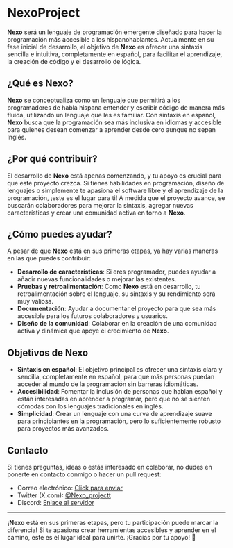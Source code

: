# NexoProject

**Nexo** será un lenguaje de programación emergente diseñado para hacer la programación más accesible a los hispanohablantes. Actualmente en su fase inicial de desarrollo, el objetivo de **Nexo** es ofrecer una sintaxis sencilla e intuitiva, completamente en español, para facilitar el aprendizaje, la creación de código y el desarrollo de lógica.

## ¿Qué es Nexo?

**Nexo** se conceptualiza como un lenguaje que permitirá a los programadores de habla hispana entender y escribir código de manera más fluida, utilizando un lenguaje que les es familiar. Con sintaxis en español, **Nexo** busca que la programación sea más inclusiva en idiomas y accesible para quienes desean comenzar a aprender desde cero aunque no sepan Inglés.

## ¿Por qué contribuir?

El desarrollo de **Nexo** está apenas comenzando, y tu apoyo es crucial para que este proyecto crezca. Si tienes habilidades en programación, diseño de lenguajes o simplemente te apasiona el software libre y el aprendizaje de la programación, ¡este es el lugar para ti! A medida que el proyecto avance, se buscarán colaboradores para mejorar la sintaxis, agregar nuevas características y crear una comunidad activa en torno a **Nexo**.

## ¿Cómo puedes ayudar?

A pesar de que **Nexo** está en sus primeras etapas, ya hay varias maneras en las que puedes contribuir:

- **Desarrollo de características**: Si eres programador, puedes ayudar a añadir nuevas funcionalidades o mejorar las existentes.
- **Pruebas y retroalimentación**: Como **Nexo** está en desarrollo, tu retroalimentación sobre el lenguaje, su sintaxis y su rendimiento será muy valiosa.
- **Documentación**: Ayudar a documentar el proyecto para que sea más accesible para los futuros colaboradores y usuarios.
- **Diseño de la comunidad**: Colaborar en la creación de una comunidad activa y dinámica que apoye el crecimiento de **Nexo**.

## Objetivos de Nexo

- **Sintaxis en español**: El objetivo principal es ofrecer una sintaxis clara y sencilla, completamente en español, para que más personas puedan acceder al mundo de la programación sin barreras idiomáticas.
- **Accesibilidad**: Fomentar la inclusión de personas que hablan español y están interesadas en aprender a programar, pero que no se sienten cómodas con los lenguajes tradicionales en inglés.
- **Simplicidad**: Crear un lenguaje con una curva de aprendizaje suave para principiantes en la programación, pero lo suficientemente robusto para proyectos más avanzados.

## Contacto

Si tienes preguntas, ideas o estás interesado en colaborar, no dudes en ponerte en contacto conmigo o hacer un pull request:

- Correo electrónico: [Click para enviar](mailto:sm8contact@gmail.com)
- Twitter (X.com): [@Nexo_projectt](https://x.com/Nexo_projectt)
- Discord: [Enlace al servidor](https://discord.gg/sfbyY3kC)

---

**¡Nexo** está en sus primeras etapas, pero tu participación puede marcar la diferencia! Si te apasiona crear herramientas accesibles y aprender en el camino, este es el lugar ideal para unirte. ¡Gracias por tu apoyo! 🌟
